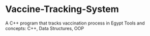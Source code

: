 # Vaccine-Tracking-System
A C++ program that tracks vaccination process in Egypt Tools and concepts: C++, Data Structures, OOP
